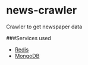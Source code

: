 # news-crawler
Crawler to get newspaper data

###Services used
* [Redis](http://redis.io/topics/quickstart)
* [MongoDB](https://docs.mongodb.org/manual/tutorial/install-mongodb-on-ubuntu/)


